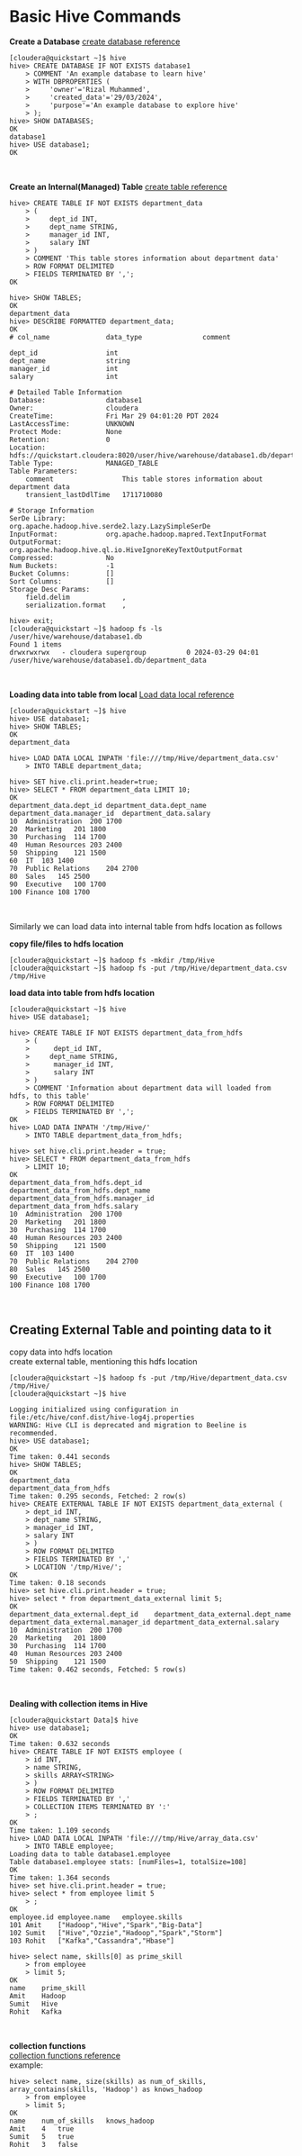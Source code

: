 # Basic Hive Commands

**Create a Database**
[create database reference](https://cwiki.apache.org/confluence/display/hive/languagemanual+ddl#LanguageManualDDL-Create/Drop/Alter/UseDatabase)
```
[cloudera@quickstart ~]$ hive
hive> CREATE DATABASE IF NOT EXISTS database1
    > COMMENT 'An example database to learn hive'
    > WITH DBPROPERTIES (
    >     'owner'='Rizal Muhammed',
    >     'created_data'='29/03/2024',
    >     'purpose'='An example database to explore hive'
    > );
hive> SHOW DATABASES;
OK
database1
hive> USE database1;
OK
```
<br>

**Create an Internal(Managed) Table**
[create table reference](https://cwiki.apache.org/confluence/display/hive/languagemanual+ddl#LanguageManualDDL-CreateTableCreate/Drop/TruncateTable)
```
hive> CREATE TABLE IF NOT EXISTS department_data
    > (
    >     dept_id INT,
    >     dept_name STRING,
    >     manager_id INT,
    >     salary INT
    > )
    > COMMENT 'This table stores information about department data'
    > ROW FORMAT DELIMITED
    > FIELDS TERMINATED BY ',';
OK

hive> SHOW TABLES;
OK
department_data
hive> DESCRIBE FORMATTED department_data;
OK
# col_name            	data_type           	comment             
	 	 
dept_id             	int                 	                    
dept_name           	string              	                    
manager_id          	int                 	                    
salary              	int                 	                    
	 	 
# Detailed Table Information	 	 
Database:           	database1           	 
Owner:              	cloudera            	 
CreateTime:         	Fri Mar 29 04:01:20 PDT 2024	 
LastAccessTime:     	UNKNOWN             	 
Protect Mode:       	None                	 
Retention:          	0                   	 
Location:           	hdfs://quickstart.cloudera:8020/user/hive/warehouse/database1.db/department_data	 
Table Type:         	MANAGED_TABLE       	 
Table Parameters:	 	 
	comment             	This table stores information about department data
	transient_lastDdlTime	1711710080          
	 	 
# Storage Information	 	 
SerDe Library:      	org.apache.hadoop.hive.serde2.lazy.LazySimpleSerDe	 
InputFormat:        	org.apache.hadoop.mapred.TextInputFormat	 
OutputFormat:       	org.apache.hadoop.hive.ql.io.HiveIgnoreKeyTextOutputFormat	 
Compressed:         	No                  	 
Num Buckets:        	-1                  	 
Bucket Columns:     	[]                  	 
Sort Columns:       	[]                  	 
Storage Desc Params:	 	 
	field.delim         	,                   
	serialization.format	,

hive> exit;
[cloudera@quickstart ~]$ hadoop fs -ls /user/hive/warehouse/database1.db
Found 1 items
drwxrwxrwx   - cloudera supergroup          0 2024-03-29 04:01 /user/hive/warehouse/database1.db/department_data
```
<br>

**Loading data into table from local**
[Load data local reference](https://cwiki.apache.org/confluence/display/hive/languagemanual+dml#LanguageManualDML-Loadingfilesintotables)
```
[cloudera@quickstart ~]$ hive
hive> USE database1;
hive> SHOW TABLES;
OK
department_data

hive> LOAD DATA LOCAL INPATH 'file:///tmp/Hive/department_data.csv'
    > INTO TABLE department_data;

hive> SET hive.cli.print.header=true;
hive> SELECT * FROM department_data LIMIT 10;
OK
department_data.dept_id	department_data.dept_name	department_data.manager_id	department_data.salary
10	Administration	200	1700
20	Marketing	201	1800
30	Purchasing	114	1700
40	Human Resources	203	2400
50	Shipping	121	1500
60	IT	103	1400
70	Public Relations	204	2700
80	Sales	145	2500
90	Executive	100	1700
100	Finance	108	1700
```
<br>

Similarly we can load data into internal table from hdfs location as follows  
  
**copy file/files to hdfs location**
```
[cloudera@quickstart ~]$ hadoop fs -mkdir /tmp/Hive
[cloudera@quickstart ~]$ hadoop fs -put /tmp/Hive/department_data.csv /tmp/Hive
```
**load data into table from hdfs location**
```
[cloudera@quickstart ~]$ hive
hive> USE database1;

hive> CREATE TABLE IF NOT EXISTS department_data_from_hdfs
    > (
    >      dept_id INT,
    >     dept_name STRING,
    >      manager_id INT,
    >      salary INT
    > )
    > COMMENT 'Information about department data will loaded from hdfs, to this table'
    > ROW FORMAT DELIMITED
    > FIELDS TERMINATED BY ',';
OK
hive> LOAD DATA INPATH '/tmp/Hive/'
    > INTO TABLE department_data_from_hdfs;

hive> set hive.cli.print.header = true;
hive> SELECT * FROM department_data_from_hdfs
    > LIMIT 10;
OK
department_data_from_hdfs.dept_id	department_data_from_hdfs.dept_name	department_data_from_hdfs.manager_id	department_data_from_hdfs.salary
10	Administration	200	1700
20	Marketing	201	1800
30	Purchasing	114	1700
40	Human Resources	203	2400
50	Shipping	121	1500
60	IT	103	1400
70	Public Relations	204	2700
80	Sales	145	2500
90	Executive	100	1700
100	Finance	108	1700
```
<br>

## Creating External Table and pointing data to it
copy data into hdfs location  
create external table, mentioning this hdfs location  
```
[cloudera@quickstart ~]$ hadoop fs -put /tmp/Hive/department_data.csv /tmp/Hive/
[cloudera@quickstart ~]$ hive

Logging initialized using configuration in file:/etc/hive/conf.dist/hive-log4j.properties
WARNING: Hive CLI is deprecated and migration to Beeline is recommended.
hive> USE database1;
OK
Time taken: 0.441 seconds
hive> SHOW TABLES;
OK
department_data
department_data_from_hdfs
Time taken: 0.295 seconds, Fetched: 2 row(s)
hive> CREATE EXTERNAL TABLE IF NOT EXISTS department_data_external (
    > dept_id INT,
    > dept_name STRING,
    > manager_id INT,
    > salary INT
    > )
    > ROW FORMAT DELIMITED
    > FIELDS TERMINATED BY ','
    > LOCATION '/tmp/Hive/';
OK
Time taken: 0.18 seconds
hive> set hive.cli.print.header = true;
hive> select * from department_data_external limit 5;
OK
department_data_external.dept_id	department_data_external.dept_name	department_data_external.manager_id	department_data_external.salary
10	Administration	200	1700
20	Marketing	201	1800
30	Purchasing	114	1700
40	Human Resources	203	2400
50	Shipping	121	1500
Time taken: 0.462 seconds, Fetched: 5 row(s)
```
<br>

**Dealing with collection items in Hive**
```
[cloudera@quickstart Data]$ hive
hive> use database1;
OK
Time taken: 0.632 seconds
hive> CREATE TABLE IF NOT EXISTS employee (
    > id INT,
    > name STRING,
    > skills ARRAY<STRING>
    > )
    > ROW FORMAT DELIMITED
    > FIELDS TERMINATED BY ','
    > COLLECTION ITEMS TERMINATED BY ':'
    > ;
OK
Time taken: 1.109 seconds
hive> LOAD DATA LOCAL INPATH 'file:///tmp/Hive/array_data.csv'
    > INTO TABLE employee;
Loading data to table database1.employee
Table database1.employee stats: [numFiles=1, totalSize=108]
OK
Time taken: 1.364 seconds
hive> set hive.cli.print.header = true;
hive> select * from employee limit 5
    > ;
OK
employee.id	employee.name	employee.skills
101	Amit	["Hadoop","Hive","Spark","Big-Data"]
102	Sumit	["Hive","Ozzie","Hadoop","Spark","Storm"]
103	Rohit	["Kafka","Cassandra","Hbase"]

hive> select name, skills[0] as prime_skill
    > from employee
    > limit 5;
OK
name	prime_skill
Amit	Hadoop
Sumit	Hive
Rohit	Kafka
```
<br>

**collection functions**  
[collection functions reference](https://cwiki.apache.org/confluence/display/Hive/LanguageManual+UDF#LanguageManualUDF-CollectionFunctions)  
example:  
```
hive> select name, size(skills) as num_of_skills, array_contains(skills, 'Hadoop') as knows_hadoop
    > from employee
    > limit 5;
OK
name	num_of_skills	knows_hadoop
Amit	4	true
Sumit	5	true
Rohit	3	false
```

